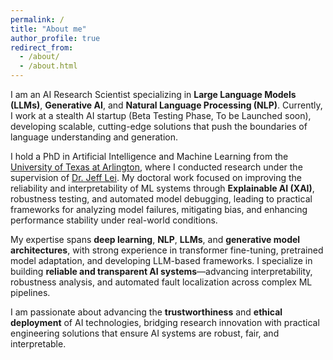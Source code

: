 ```yaml
---
permalink: /
title: "About me"
author_profile: true
redirect_from: 
  - /about/
  - /about.html
---
```


I am an AI Research Scientist specializing in **Large Language Models (LLMs)**, **Generative AI**, and **Natural Language Processing (NLP)**. Currently, I work at a stealth AI startup (Beta Testing Phase, To be Launched soon), developing scalable, cutting-edge solutions that push the boundaries of language understanding and generation.

I hold a PhD in Artificial Intelligence and Machine Learning from the [University of Texas at Arlington](https://www.uta.edu/), where I conducted research under the supervision of [Dr. Jeff Lei](https://www.uta.edu/academics/faculty/profile?username=ylei). My doctoral work focused on improving the reliability and interpretability of ML systems through **Explainable AI (XAI)**, robustness testing, and automated model debugging, leading to practical frameworks for analyzing model failures, mitigating bias, and enhancing performance stability under real-world conditions.

My expertise spans **deep learning**, **NLP**, **LLMs**, and **generative model architectures**, with strong experience in transformer fine-tuning, pretrained model adaptation, and developing LLM-based frameworks. I specialize in building **reliable and transparent AI systems**—advancing interpretability, robustness analysis, and automated fault localization across complex ML pipelines.

I am passionate about advancing the **trustworthiness** and **ethical deployment** of AI technologies, bridging research innovation with practical engineering solutions that ensure AI systems are robust, fair, and interpretable.
